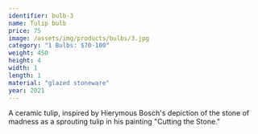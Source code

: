 ```yaml
---
identifier: bulb-3
name: Tulip bulb
price: 75
image: /assets/img/products/bulbs/3.jpg
category: "1 Bulbs: $70-100"
weight: 450
height: 4
width: 1
length: 1
material: "glazed stoneware"
year: 2021
---
```


A ceramic tulip, inspired by  Hierymous Bosch's depiction of the stone of madness as a sprouting tulip in his painting "Cutting the Stone."